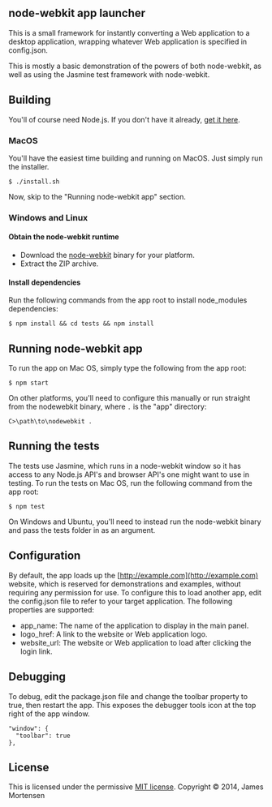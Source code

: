 ## node-webkit app launcher

This is a small framework for instantly converting a Web application to a desktop application, wrapping whatever Web application is specified in config.json.

This is mostly a basic demonstration of the powers of both node-webkit, as well as using the Jasmine test framework with node-webkit.


## Building

You'll of course need Node.js. If you don't have it already, [get it here](http://nodejs.org/download/).


### MacOS

You'll have the easiest time building and running on MacOS.  Just simply run the installer.

```
$ ./install.sh
```

Now, skip to the "Running node-webkit app" section.

### Windows and Linux

#### Obtain the node-webkit runtime

- Download the [node-webkit](https://github.com/rogerwang/node-webkit#downloads) binary for your platform.
- Extract the ZIP archive.

#### Install dependencies


Run the following commands from the app root to install node_modules dependencies:

```
$ npm install && cd tests && npm install
```


## Running node-webkit app

To run the app on Mac OS, simply type the following from the app root:

```
$ npm start
```

On other platforms, you'll need to configure this manually or run straight from the nodewebkit binary, where `.` is the "app" directory:

```
C>\path\to\nodewebkit .
```

## Running the tests

The tests use Jasmine, which runs in a node-webkit window so it has access to any Node.js API's and browser API's one might want to use in testing. To run the tests on Mac OS, run the following command from the app root:

```
$ npm test
```

On Windows and Ubuntu, you'll need to instead run the node-webkit binary and pass the tests folder in as an argument.

## Configuration

By default, the app loads up the [http://example.com](http://example.com) website, which is reserved for demonstrations and examples, without requiring any permission for use. To configure this to load another app, edit the config.json file to refer to your target application. The following properties are supported:

- app_name: The name of the application to display in the main panel.
- logo_href: A link to the website or Web application logo.
- website_url: The website or Web application to load after clicking the login link.


## Debugging

To debug, edit the package.json file and change the toolbar property to true, then restart the app. This exposes the debugger tools icon at the top right of the app window.

    "window": {
      "toolbar": true
    },

## License

This is licensed under the permissive [MIT license](http://opensource.org/licenses/MIT). Copyright &copy; 2014, James Mortensen
